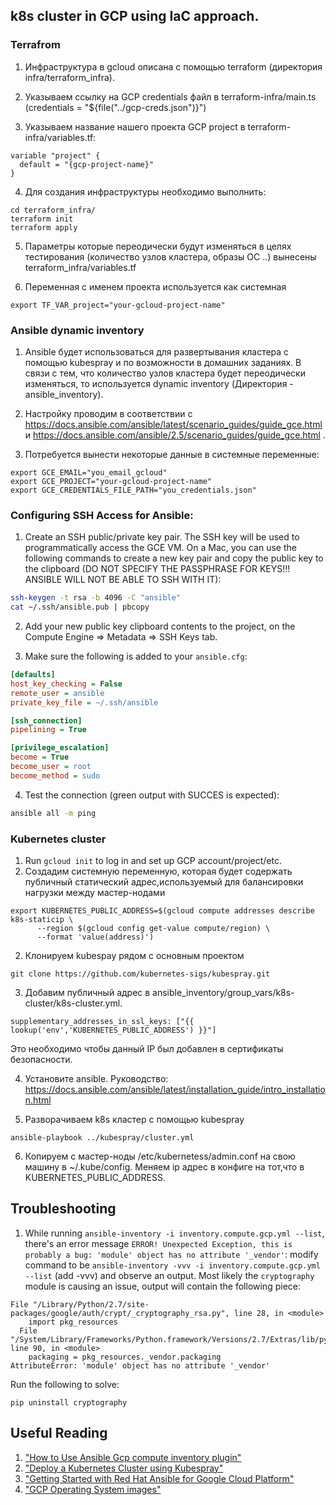 ## k8s cluster in GCP using IaC approach.

### Terrafrom

1. Инфраструктура в gcloud описана с помощью terraform (директория infra/terraform_infra).

2. Указываем ссылку на GCP credentials файл в terraform-infra/main.ts (credentials = "${file("../gcp-creds.json")}")

3. Указываем название нашего проекта GCP project в terraform-infra/variables.tf:
```
variable "project" {
  default = "{gcp-project-name}"
}
```

4. Для создания инфраструктуры необходимо выполнить:
```
cd terraform_infra/
terraform init
terraform apply
```

5. Параметры которые переодически будут изменяться в целях тестирования (количество узлов кластера, образы ОС ..) вынесены  terraform_infra/variables.tf

6. Переменная с именем проекта используется как системная
```
export TF_VAR_project="your-gcloud-project-name"
```

### Ansible dynamic inventory

1. Ansible будет использоваться для развертывания кластера с помощью kubespray и по возможности в домашних заданиях. В связи с тем, что количество узлов кластера будет переодически изменяться, то используется dynamic inventory (Директория - ansible_inventory).

2. Настройку проводим в соответствии с https://docs.ansible.com/ansible/latest/scenario_guides/guide_gce.html и https://docs.ansible.com/ansible/2.5/scenario_guides/guide_gce.html .

3. Потребуется вынести некоторые данные в системные переменные:
```
export GCE_EMAIL="you_email_gcloud"
export GCE_PROJECT="your-gcloud-project-name"
export GCE_CREDENTIALS_FILE_PATH="you_credentials.json"
```

### Configuring SSH Access for Ansible:

1. Create an SSH public/private key pair. The SSH key will be used to programmatically access the GCE VM. On a Mac, you can use the following commands to create a new key pair and copy the public key to the clipboard (DO NOT SPECIFY THE PASSPHRASE FOR KEYS!!! ANSIBLE WILL NOT BE ABLE TO SSH WITH IT):
```sh
ssh-keygen -t rsa -b 4096 -C "ansible"
cat ~/.ssh/ansible.pub | pbcopy
```

2. Add your new public key clipboard contents to the project, on the Compute Engine ⇒ Metadata ⇒ SSH Keys tab.

3. Make sure the following is added to your `ansible.cfg`:
```ini
[defaults]
host_key_checking = False
remote_user = ansible
private_key_file = ~/.ssh/ansible

[ssh_connection]
pipelining = True

[privilege_escalation]
become = True
become_user = root
become_method = sudo
```

4. Test the connection (green output with SUCCES is expected):
```sh
ansible all -m ping
```

### Kubernetes cluster
1. Run `gcloud init` to log in and set up GCP account/project/etc.
2. Создадим системную переменную, которая будет содержать публичный статический адрес,используемый для балансировки нагрузки между мастер-нодами
```
export KUBERNETES_PUBLIC_ADDRESS=$(gcloud compute addresses describe k8s-staticip \
      --region $(gcloud config get-value compute/region) \
      --format 'value(address)')
```
2. Клонируем kubespay рядом с основным проектом
```
git clone https://github.com/kubernetes-sigs/kubespray.git
```
3. Добавим публичный адрес в ansible_inventory/group_vars/k8s-cluster/k8s-cluster.yml.
```
supplementary_addresses_in_ssl_keys: ["{{ lookup('env','KUBERNETES_PUBLIC_ADDRESS') }}"]
```
Это необходимо чтобы данный IP был добавлен в сертификаты безопасности.

4. Установите ansible. Руководство: https://docs.ansible.com/ansible/latest/installation_guide/intro_installation.html

5. Разворачиваем  k8s кластер с помощью kubespray
```
ansible-playbook ../kubespray/cluster.yml
```
6. Копируем c мастер-ноды /etc/kubernetess/admin.conf на свою машину в ~/.kube/config. Меняем ip адрес в конфиге на тот,что в KUBERNETES_PUBLIC_ADDRESS.

## Troubleshooting

1. While running `ansible-inventory -i inventory.compute.gcp.yml --list`, there's an error message `ERROR! Unexpected Exception, this is probably a bug: 'module' object has no attribute '_vendor'`: modify command to be `ansible-inventory -vvv -i inventory.compute.gcp.yml --list` (add -vvv) and observe an output. Most likely the `cryptography` module is causing an issue, output will contain the following piece:
```
File "/Library/Python/2.7/site-packages/google/auth/crypt/_cryptography_rsa.py", line 28, in <module>
    import pkg_resources
  File "/System/Library/Frameworks/Python.framework/Versions/2.7/Extras/lib/python/pkg_resources/__init__.py", line 90, in <module>
    packaging = pkg_resources._vendor.packaging
AttributeError: 'module' object has no attribute '_vendor'
```
Run the following to solve:
```
pip uninstall cryptography
```

## Useful Reading

1. ["How to Use Ansible Gcp compute inventory plugin"](http://matthieure.me/2018/12/31/ansible_inventory_plugin.html)
2. ["Deploy a Kubernetes Cluster using Kubespray"](https://medium.com/@iamalokpatra/deploy-a-kubernetes-cluster-using-kubespray-9b1287c740ab)
3. ["Getting Started with Red Hat Ansible for Google Cloud Platform"](https://itnext.io/getting-started-with-red-hat-ansible-for-google-cloud-platform-fa666c42a00c)
4. ["GCP Operating System images"](https://cloud.google.com/compute/docs/images)